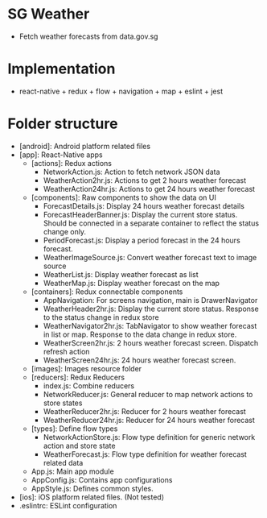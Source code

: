 # SG Weather
* Fetch weather forecasts from data.gov.sg

# Implementation
* react-native + redux + flow + navigation + map + eslint + jest 

# Folder structure
* [android]: Android platform related files
* [app]: React-Native apps
    * [actions]: Redux actions
        - NetworkAction.js: Action to fetch network JSON data
        - WeatherAction2hr.js: Actions to get 2 hours weather forecast
        - WeatherAction24hr.js: Actions to get 24 hours weather forecast
    * [components]: Raw components to show the data on UI
        - ForecastDetails.js: Display 24 hours weather forecast details
        - ForecastHeaderBanner.js: Display the current store status. Should be connected in a separate container to reflect the status change only. 
        - PeriodForecast.js: Display a period forecast in the 24 hours forecast.
        - WeatherImageSource.js: Convert weather forecast text to image source
        - WeatherList.js: Display weather forecast as list
        - WeatherMap.js: Display weather forecast on the map
    * [containers]: Redux connectable components
        - AppNavigation: For screens navigation, main is DrawerNavigator
        - WeatherHeader2hr.js: Display the current store status. Response to the status change in redux store
        - WeatherNavigator2hr.js: TabNavigator to show weather forecast in list or map. Response to the data change in redux store.
        - WeatherScreen2hr.js: 2 hours weather forecast screen. Dispatch refresh action
        - WeatherScreen24hr.js: 24 hours weather forecast screen.
    * [images]: Images resource folder
    * [reducers]: Redux Reducers
        - index.js: Combine reducers
        - NetworkReducer.js: General reducer to map network actions to store states
        - WeatherReducer2hr.js: Reducer for 2 hours weather forecast
        - WeatherReducer24hr.js: Reducer for 24 hours weather forecast
    * [types]: Define flow types
        - NetworkActionStore.js: Flow type definition for generic network action and store state
        - WeatherForecast.js: Flow type definition for weather forecast related data
    * App.js: Main app module
    * AppConfig.js: Contains app configurations 
    * AppStyle.js: Defines common styles. 
* [ios]: iOS platform related files. (Not tested)
* .eslintrc: ESLint configuration
